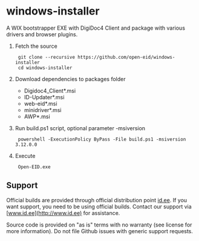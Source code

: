 windows-installer
=================

A WIX bootstrapper EXE with DigiDoc4 Client and package with various drivers and browser plugins.

1. Fetch the source

        git clone --recursive https://github.com/open-eid/windows-installer
        cd windows-installer

2. Download dependencies to packages folder
   * Digidoc4_Client*.msi
   * ID-Updater*.msi
   * web-eid*.msi
   * minidriver*.msi
   * AWP*.msi

3. Run build.ps1 script, optional parameter -msiversion

        powershell -ExecutionPolicy ByPass -File build.ps1 -msiversion 3.12.0.0

4. Execute

        Open-EID.exe

## Support
Official builds are provided through official distribution point [id.ee](https://www.id.ee/en/article/install-id-software/). If you want support, you need to be using official builds. Contact our support via [www.id.ee](http://www.id.ee) for assistance.


Source code is provided on "as is" terms with no warranty (see license for more information). Do not file Github issues with generic support requests.
